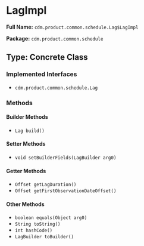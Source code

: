 # LagImpl

**Full Name:** `cdm.product.common.schedule.Lag$LagImpl`

**Package:** `cdm.product.common.schedule`

## Type: Concrete Class

### Implemented Interfaces

- `cdm.product.common.schedule.Lag`

### Methods

#### Builder Methods

- `Lag build()`

#### Setter Methods

- `void setBuilderFields(LagBuilder arg0)`

#### Getter Methods

- `Offset getLagDuration()`
- `Offset getFirstObservationDateOffset()`

#### Other Methods

- `boolean equals(Object arg0)`
- `String toString()`
- `int hashCode()`
- `LagBuilder toBuilder()`


